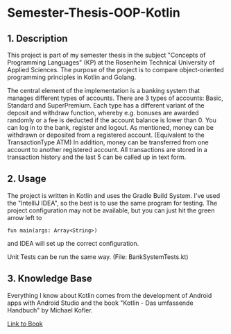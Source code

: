 # Semester-Thesis-OOP-Kotlin

## 1. Description

This project is part of my semester thesis in the subject "Concepts of Programming Languages" (KP) at the Rosenheim Technical University of Applied Sciences.
The purpose of the project is to compare object-oriented programming principles in Kotlin and Golang.

The central element of the implementation is a banking system that manages different types of accounts.
There are 3 types of accounts: Basic, Standard and SuperPremium. 
Each type has a different variant of the deposit and withdraw function, whereby e.g. bonuses are awarded randomly or a fee is deducted if the account balance is lower than 0.
You can log in to the bank, register and logout. 
As mentioned, money can be withdrawn or deposited from a registered account. (Equivalent to the TransactionType ATM)
In addition, money can be transferred from one account to another registered account.
All transactions are stored in a transaction history and the last 5 can be called up in text form.

## 2. Usage

The project is written in Kotlin and uses the Gradle Build System. I've used the "IntelliJ IDEA", so the best is to use the same program for testing.
The project configuration may not be available, but you can just hit the green arrow left to 

``fun main(args: Array<String>)``

and IDEA will set up the correct configuration.

Unit Tests can be run the same way. (File: BankSystemTests.kt)

## 3. Knowledge Base

Everything I know about Kotlin comes from the development of Android apps with Android Studio and the book "Kotlin - Das umfassende Handbuch" by Michael Kofler.

[Link to Book](https://www.amazon.de/Kotlin-umfassende-Handbuch-Michael-Kofler/dp/3836272776/)